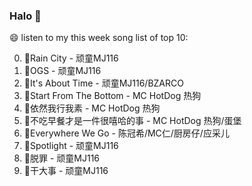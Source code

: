 

### Halo 👋

😄 listen to my this week song list of top 10:

0. 🌈Rain City - 顽童MJ116
1. 🌈OGS - 顽童MJ116
2. 🌈It's About Time - 顽童MJ116/BZARCO
3. 🌈Start From The Bottom - MC HotDog 热狗
4. 🌈依然我行我素 - MC HotDog 热狗
5. 🌈不吃早餐才是一件很嘻哈的事 - MC HotDog 热狗/蛋堡
6. 🌈Everywhere We Go - 陈冠希/MC仁/厨房仔/应采儿
7. 🌈Spotlight - 顽童MJ116
8. 🌈脱罪 - 顽童MJ116
9. 🌈干大事 - 顽童MJ116


